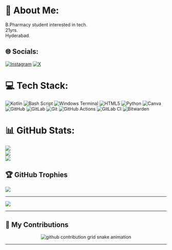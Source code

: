# 💫 About Me:
B.Pharmacy student interested in tech.<br>21yrs.<br>Hyderabad.

## 🌐 Socials:
[![Instagram](https://img.shields.io/badge/Instagram-%23E4405F.svg?logo=Instagram&logoColor=white)](https://instagram.com/myst25_)
[![X](https://img.shields.io/badge/X-black.svg?logo=X&logoColor=white)](https://x.com/Myst25_)

# 💻 Tech Stack:
![Kotlin](https://img.shields.io/badge/kotlin-%237F52FF.svg?style=for-the-badge&logo=kotlin&logoColor=white)
![Bash Script](https://img.shields.io/badge/bash_script-%23121011.svg?style=for-the-badge&logo=gnu-bash&logoColor=white)
![Windows Terminal](https://img.shields.io/badge/Windows%20Terminal-%234D4D4D.svg?style=for-the-badge&logo=windows-terminal&logoColor=white)
![HTML5](https://img.shields.io/badge/html5-%23E34F26.svg?style=for-the-badge&logo=html5&logoColor=white)
![Python](https://img.shields.io/badge/python-3670A0?style=for-the-badge&logo=python&logoColor=ffdd54)
![Canva](https://img.shields.io/badge/Canva-%2300C4CC.svg?style=for-the-badge&logo=Canva&logoColor=white)
![GitHub](https://img.shields.io/badge/github-%23121011.svg?style=for-the-badge&logo=github&logoColor=white)
![GitLab](https://img.shields.io/badge/gitlab-%23181717.svg?style=for-the-badge&logo=gitlab&logoColor=white)
![Git](https://img.shields.io/badge/git-%23F05033.svg?style=for-the-badge&logo=git&logoColor=white)
![GitHub Actions](https://img.shields.io/badge/github%20actions-%232671E5.svg?style=for-the-badge&logo=githubactions&logoColor=white)
![GitLab CI](https://img.shields.io/badge/gitlab%20CI-%23181717.svg?style=for-the-badge&logo=gitlab&logoColor=white)
![Bitwarden](https://img.shields.io/badge/bitwarden-%23175DDC.svg?style=for-the-badge&logo=bitwarden&logoColor=white)

# 📊 GitHub Stats:
![](https://github-readme-stats.vercel.app/api?username=myst-25&theme=dark&hide_border=false&include_all_commits=true&count_private=true)<br/>
![](https://nirzak-streak-stats.vercel.app/?user=myst-25&theme=dark&hide_border=false)<br/>
![](https://github-readme-stats.vercel.app/api/top-langs/?username=myst-25&theme=dark&hide_border=false&include_all_commits=true&count_private=true&layout=compact)

## 🏆 GitHub Trophies
![](https://github-profile-trophy.vercel.app/?username=myst-25&theme=github_dark&no-frame=false&no-bg=true&margin-w=4)

---
[![](https://visitcount.itsvg.in/api?id=myst-25&icon=0&color=3)](https://visitcount.itsvg.in)

---

## 🐍 My Contributions
<p align="center">
  <picture>
    <source media="(prefers-color-scheme: dark)" srcset="https://raw.githubusercontent.com/myst-25/myst-25/output/github-contribution-grid-snake-dark.svg">
    <source media="(prefers-color-scheme: light)" srcset="https://raw.githubusercontent.com/myst-25/myst-25/output/github-contribution-grid-snake.svg">
    <img alt="github contribution grid snake animation" src="https://raw.githubusercontent.com/myst-25/myst-25/output/github-contribution-grid-snake.svg">
  </picture>
</p>

---

<!-- Proudly created with GPRM ( https://gprm.itsvg.in ) -->
